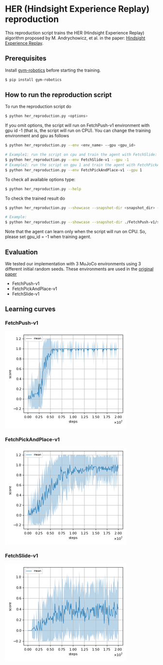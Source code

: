 # HER (Hindsight Experience Replay) reproduction

This reproduction script trains the HER (Hindsight Experience Replay) algorithm proposed by M. Andrychowicz, et al. in the paper: [Hindsight Experience Replay](https://arxiv.org/abs/1707.01495).

## Prerequisites

Install [gym-robotics](https://github.com/Farama-Foundation/Gym-Robotics) before starting the training.

```sh
$ pip install gym-robotics
```


## How to run the reproduction script

To run the reproduction script do

```sh
$ python her_reproduction.py <options>
```

If you omit options, the script will run on FetchPush-v1 environment with gpu id -1 (that is, the script will run on CPU).
You can change the training environment and gpu as follows

```sh
$ python her_reproduction.py --env <env_name> --gpu <gpu_id>
```

```sh
# Example1: run the script on cpu and train the agent with FetchSlide:
$ python her_reproduction.py --env FetchSlide-v1 --gpu -1
# Example2: run the script on gpu 1 and train the agent with FetchPickAndPlace:
$ python her_reproduction.py --env FetchPickAndPlace-v1 --gpu 1
```

To check all available options type:

```sh
$ python her_reproduction.py --help
```

To check the trained result do

```sh
$ python her_reproduction.py --showcase --snapshot-dir <snapshot_dir> --render
```

```sh
# Example:
$ python her_reproduction.py --showcase --snapshot-dir ./FetchPush-v1/seed-1/iteration-100000/ --render
```

Note that the agent can learn only when the script will run on CPU.
So, please set gpu_id = -1 when training agent.

## Evaluation

We tested our implementation with 3 MuJoCo environments using 3 different initial random seeds.
These environments are used in the [original paper](https://arxiv.org/abs/1707.01495)

- FetchPush-v1
- FetchPickAndPlace-v1
- FetchSlide-v1

## Learning curves

### FetchPush-v1

![FetchPush-v1 Result](reproduction_results/FetchPush-v1_results/result.png)

### FetchPickAndPlace-v1

![FetchPickAndPlace-v1 Result](reproduction_results/FetchPickAndPlace-v1_results/result.png)

### FetchSlide-v1

![FetchSlide-v1 Result](reproduction_results/FetchSlide-v1_results/result.png)
